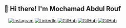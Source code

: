 <h2 align="center">👋 Hi there! I'm Mochamad Abdul Rouf</h2>

<div align="center">

[![Instagram](https://img.shields.io/badge/Instagram-E4405F?style=for-the-badge&logo=instagram&logoColor=white)](https://instagram.com/username)
[![LinkedIn](https://img.shields.io/badge/LinkedIn-0077B5?style=for-the-badge&logo=linkedin&logoColor=white)](https://linkedin.com/in/username)
[![GitHub](https://img.shields.io/badge/GitHub-181717?style=for-the-badge&logo=github&logoColor=white)](https://github.com/username)
[![GitHub](https://img.shields.io/badge/GitHub-181717?style=for-the-badge&logo=github&logoColor=white)](https://github.com/username)
[![GitHub](https://img.shields.io/badge/GitHub-181717?style=for-the-badge&logo=github&logoColor=white)](https://github.com/username)


</div>

<!--
**MochamadAbdulRouf/MochamadAbdulRouf** is a ✨ _special_ ✨ repository because its `README.md` (this file) appears on your GitHub profile.

Here are some ideas to get you started:

- 🔭 I’m currently working on ...
- 🌱 I’m currently learning ...
- 👯 I’m looking to collaborate on ...
- 🤔 I’m looking for help with ...
- 💬 Ask me about ...
- 📫 How to reach me: ...
- 😄 Pronouns: ...
- ⚡ Fun fact: ...
-->
